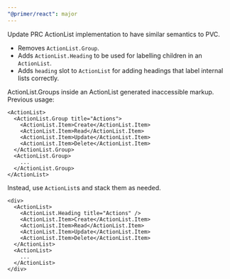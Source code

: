 ```yaml
---
"@primer/react": major
---
```


Update PRC ActionList implementation to have similar semantics to PVC.
* Removes `ActionList.Group`.
* Adds `ActionList.Heading` to be used for labelling children in an `ActionList`.
* Adds `heading` slot to `ActionList` for adding headings that label internal lists correctly.

ActionList.Groups inside an ActionList generated inaccessible markup. Previous usage:
```
<ActionList>
  <ActionList.Group title="Actions">
    <ActionList.Item>Create</ActionList.Item>
    <ActionList.Item>Read</ActionList.Item>
    <ActionList.Item>Update</ActionList.Item>
    <ActionList.Item>Delete</ActionList.Item>
  </ActionList.Group>
  <ActionList.Group>
    ...
  </ActionList.Group>
</ActionList>
```

Instead, use `ActionList`s and stack them as needed.
```
<div>
  <ActionList>
    <ActionList.Heading title="Actions" />
    <ActionList.Item>Create</ActionList.Item>
    <ActionList.Item>Read</ActionList.Item>
    <ActionList.Item>Update</ActionList.Item>
    <ActionList.Item>Delete</ActionList.Item>
  </ActionList>
  <ActionList>
    ...
  </ActionList>
</div>
```
